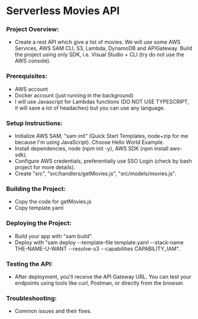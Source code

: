 # Serverless Movies API

### Project Overview:

- Create a rest API which give a list of movies. We will use some AWS Services, AWS SAM CLI, S3, Lambda, DynamoDB and APIGateway. Build the project using only SDK, i.e. Visual Studio + CLI (try do not use the AWS console).

### Prerequisites:

- AWS account
- Docker account (just running in the background)
- I will use Javascript for Lambdas functions (DO NOT USE TYPESCRIPT, it will save a lot of headaches) but you can use any language.

### Setup Instructions:

- Initialize AWS SAM, "sam init" (Quick Start Templates, node+zip for me because I'm using JavaScript). Choose Hello World Example.
- Install dependencies, node (npm init -y), AWS SDK (npm install aws-sdk).
- Configure AWS credentials, preferentially use SSO Login (check by bash project for more details).
- Create "src", "src/handlers/getMovies.js", "src/models/movies.js".

### Building the Project:

- Copy the code for getMovies.js
- Copy template.yaml

### Deploying the Project:

- Build your app with "sam build".
- Deploy with "sam deploy --template-file
  template.yaml --stack-name THE-NAME-U-WANT --resolve-s3 --capabilities CAPABILITY_IAM".

### Testing the API:

- After deployment, you'll receive the API Gateway URL. You can test your endpoints using tools like curl, Postman, or directly from the browser.

### Troubleshooting:

- Common issues and their fixes.
